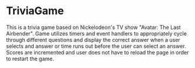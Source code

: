# TriviaGame

This is a trivia game based on Nickelodeon's TV show "Avatar: The Last Airbender". Game utilizes timers and event handlers to appropriately cycle through different questions and display the correct answer when a user selects and answer or time runs out before the user can select an answer. Scores are incremented and user does not have to reload the page in order to restart the game. 

